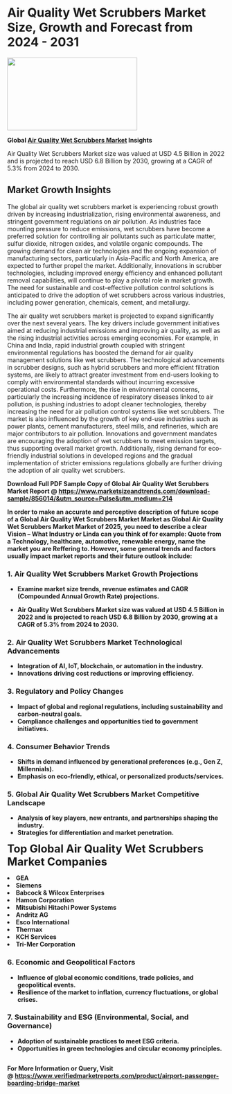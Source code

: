 <H1>Air Quality Wet Scrubbers Market Size, Growth and Forecast from 2024 - 2031</H1><img class="aligncenter size-medium wp-image-584254" src="https://thirdeyenews.in/wp-content/uploads/2024/09/Global-Market-Research-300x168.jpeg" alt="" width="300" height="168" /><p><strong>Global&nbsp;<a href="https://www.marketsizeandtrends.com/download-sample/856014/&amp;utm_source=Pulse&amp;utm_medium=214">Air Quality Wet Scrubbers Market</a> Insights</strong></p><p>Air Quality Wet Scrubbers Market size was valued at USD 4.5 Billion in 2022 and is projected to reach USD 6.8 Billion by 2030, growing at a CAGR of 5.3% from 2024 to 2030.</p><p><h2>Market Growth Insights</h2> <p>The global air quality wet scrubbers market is experiencing robust growth driven by increasing industrialization, rising environmental awareness, and stringent government regulations on air pollution. As industries face mounting pressure to reduce emissions, wet scrubbers have become a preferred solution for controlling air pollutants such as particulate matter, sulfur dioxide, nitrogen oxides, and volatile organic compounds. The growing demand for clean air technologies and the ongoing expansion of manufacturing sectors, particularly in Asia-Pacific and North America, are expected to further propel the market. Additionally, innovations in scrubber technologies, including improved energy efficiency and enhanced pollutant removal capabilities, will continue to play a pivotal role in market growth. The need for sustainable and cost-effective pollution control solutions is anticipated to drive the adoption of wet scrubbers across various industries, including power generation, chemicals, cement, and metallurgy.</p> <p><strong></strong></p> <p>The air quality wet scrubbers market is projected to expand significantly over the next several years. The key drivers include government initiatives aimed at reducing industrial emissions and improving air quality, as well as the rising industrial activities across emerging economies. For example, in China and India, rapid industrial growth coupled with stringent environmental regulations has boosted the demand for air quality management solutions like wet scrubbers. The technological advancements in scrubber designs, such as hybrid scrubbers and more efficient filtration systems, are likely to attract greater investment from end-users looking to comply with environmental standards without incurring excessive operational costs. Furthermore, the rise in environmental concerns, particularly the increasing incidence of respiratory diseases linked to air pollution, is pushing industries to adopt cleaner technologies, thereby increasing the need for air pollution control systems like wet scrubbers. The market is also influenced by the growth of key end-use industries such as power plants, cement manufacturers, steel mills, and refineries, which are major contributors to air pollution. Innovations and government mandates are encouraging the adoption of wet scrubbers to meet emission targets, thus supporting overall market growth. Additionally, rising demand for eco-friendly industrial solutions in developed regions and the gradual implementation of stricter emissions regulations globally are further driving the adoption of air quality wet scrubbers. <p><strong></p><p><span class=""><strong>Download Full PDF Sample Copy of Global Air Quality Wet Scrubbers Market Report</strong> @ <a href="https://www.marketsizeandtrends.com/download-sample/856014/&amp;utm_source=Pulse&amp;utm_medium=214" target="_blank">https://www.marketsizeandtrends.com/download-sample/856014/&amp;utm_source=Pulse&amp;utm_medium=214</a></span></p><p>In order to make an accurate and perceptive description of future scope of a Global&nbsp;Air Quality Wet Scrubbers Market Market as Global&nbsp;Air Quality Wet Scrubbers Market Market of 2025, you need to describe a clear Vision &ndash; What Industry or Linda can you think of for example: Quote from a Technology, healthcare, automotive, renewable energy, name the market you are Reffering to. However, some general trends and factors usually impact market reports and their future outlook include:</p><h3>1.&nbsp;<strong>Air Quality Wet Scrubbers Market Growth Projections</strong></h3><ul><li>Examine market size trends, revenue estimates and CAGR (Compounded Annual Growth Rate) projections.</li><li><p>Air Quality Wet Scrubbers Market size was valued at USD 4.5 Billion in 2022 and is projected to reach USD 6.8 Billion by 2030, growing at a CAGR of 5.3% from 2024 to 2030.</p></li></ul><h3>2.&nbsp;<strong>Air Quality Wet Scrubbers Market Technological Advancements</strong></h3><ul><li>Integration of AI, IoT, blockchain, or automation in the industry.</li><li>Innovations driving cost reductions or improving efficiency.</li></ul><h3>3.&nbsp;<strong>Regulatory and Policy Changes</strong></h3><ul><li>Impact of global and regional regulations, including sustainability and carbon-neutral goals.</li><li>Compliance challenges and opportunities tied to government initiatives.</li></ul><h3>4.&nbsp;<strong>Consumer Behavior Trends</strong></h3><ul><li>Shifts in demand influenced by generational preferences (e.g., Gen Z, Millennials).</li><li>Emphasis on eco-friendly, ethical, or personalized products/services.</li></ul><h3>5.&nbsp;<strong>Global Air Quality Wet Scrubbers Market Competitive Landscape</strong></h3><ul><li>Analysis of key players, new entrants, and partnerships shaping the industry.</li><li>Strategies for differentiation and market penetration.</li></ul><p data-pm-slice="1 1 []"><span style="color: inherit; font-family: inherit; font-size: 25px;">Top Global Air Quality Wet Scrubbers Market Companies</span></p><div class="" data-test-id=""><p><li>GEA</li><li> Siemens</li><li> Babcock & Wilcox Enterprises</li><li> Hamon Corporation</li><li> Mitsubishi Hitachi Power Systems</li><li> Andritz AG</li><li> Esco International</li><li> Thermax</li><li> KCH Services</li><li> Tri-Mer Corporation</li></p></div><h3>6.&nbsp;<strong>Economic and Geopolitical Factors</strong></h3><ul><li>Influence of global economic conditions, trade policies, and geopolitical events.</li><li>Resilience of the market to inflation, currency fluctuations, or global crises.</li></ul><h3>7.&nbsp;<strong>Sustainability and ESG (Environmental, Social, and Governance)</strong></h3><ul><li>Adoption of sustainable practices to meet ESG criteria.</li><li>Opportunities in green technologies and circular economy principles.</li></ul><h2><strong style="font-size: 14px;">For More Information or Query, Visit @&nbsp;</strong><a style="background-color: #ffffff; font-size: 14px;" href="https://www.marketsizeandtrends.com/report/air-quality-wet-scrubbers-market/" target="_blank">https://www.verifiedmarketreports.com/product/airport-passenger-boarding-bridge-market</a></h2>
